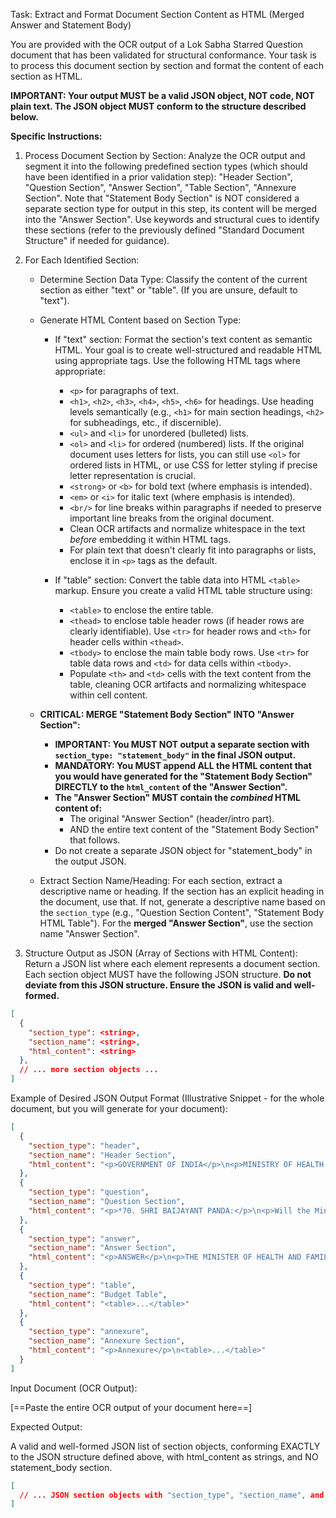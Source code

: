 Task: Extract and Format Document Section Content as HTML (Merged Answer and Statement Body)

You are provided with the OCR output of a Lok Sabha Starred Question document that has been validated for structural conformance. Your task is to process this document section by section and format the content of each section as HTML.

**IMPORTANT: Your output MUST be a valid JSON object, NOT code, NOT plain text. The JSON object MUST conform to the structure described below.**

**Specific Instructions:**

1.  Process Document Section by Section: Analyze the OCR output and segment it into the following predefined section types (which should have been identified in a prior validation step): "Header Section", "Question Section", "Answer Section", "Table Section", "Annexure Section". Note that "Statement Body Section" is NOT considered a separate section type for output in this step, its content will be merged into the "Answer Section". Use keywords and structural cues to identify these sections (refer to the previously defined "Standard Document Structure" if needed for guidance).

2.  For Each Identified Section:

    - Determine Section Data Type: Classify the content of the current section as either "text" or "table". (If you are unsure, default to "text").

    - Generate HTML Content based on Section Type:

      - If "text" section: Format the section's text content as semantic HTML. Your goal is to create well-structured and readable HTML using appropriate tags. Use the following HTML tags where appropriate:

        - `<p>` for paragraphs of text.
        - `<h1>`, `<h2>`, `<h3>`, `<h4>`, `<h5>`, `<h6>` for headings. Use heading levels semantically (e.g., `<h1>` for main section headings, `<h2>` for subheadings, etc., if discernible).
        - `<ul>` and `<li>` for unordered (bulleted) lists.
        - `<ol>` and `<li>` for ordered (numbered) lists. If the original document uses letters for lists, you can still use `<ol>` for ordered lists in HTML, or use CSS for letter styling if precise letter representation is crucial.
        - `<strong>` or `<b>` for bold text (where emphasis is intended).
        - `<em>` or `<i>` for italic text (where emphasis is intended).
        - `<br/>` for line breaks within paragraphs if needed to preserve important line breaks from the original document.
        - Clean OCR artifacts and normalize whitespace in the text _before_ embedding it within HTML tags.
        - For plain text that doesn't clearly fit into paragraphs or lists, enclose it in `<p>` tags as the default.

      - If "table" section: Convert the table data into HTML `<table>` markup. Ensure you create a valid HTML table structure using:
        - `<table>` to enclose the entire table.
        - `<thead>` to enclose table header rows (if header rows are clearly identifiable). Use `<tr>` for header rows and `<th>` for header cells within `<thead>`.
        - `<tbody>` to enclose the main table body rows. Use `<tr>` for table data rows and `<td>` for data cells within `<tbody>`.
        - Populate `<th>` and `<td>` cells with the text content from the table, cleaning OCR artifacts and normalizing whitespace within cell content.

    - **CRITICAL: MERGE "Statement Body Section" INTO "Answer Section":**

      - **IMPORTANT: You MUST NOT output a separate section with `section_type: "statement_body"` in the final JSON output.**
      - **MANDATORY: You MUST append ALL the HTML content that you would have generated for the "Statement Body Section" DIRECTLY to the `html_content` of the "Answer Section".**
      - **The "Answer Section" MUST contain the _combined_ HTML content of:**
        - The original "Answer Section" (header/intro part).
        - AND the entire text content of the "Statement Body Section" that follows.
      - Do not create a separate JSON object for "statement_body" in the output JSON.

    - Extract Section Name/Heading: For each section, extract a descriptive name or heading. If the section has an explicit heading in the document, use that. If not, generate a descriptive name based on the `section_type` (e.g., "Question Section Content", "Statement Body HTML Table"). For the **merged "Answer Section"**, use the section name "Answer Section".

3.  Structure Output as JSON (Array of Sections with HTML Content): Return a JSON list where each element represents a document section. Each section object MUST have the following JSON structure. **Do not deviate from this JSON structure. Ensure the JSON is valid and well-formed.**

```json
[
  {
    "section_type": <string>,
    "section_name": <string>,
    "html_content": <string>
  },
  // ... more section objects ...
]
```

Example of Desired JSON Output Format (Illustrative Snippet - for the whole document, but you will generate for your document):

```json
[
  {
    "section_type": "header",
    "section_name": "Header Section",
    "html_content": "<p>GOVERNMENT OF INDIA</p>\n<p>MINISTRY OF HEALTH AND FAMILY WELFARE</p>\n..."
  },
  {
    "section_type": "question",
    "section_name": "Question Section",
    "html_content": "<p>*70. SHRI BAIJAYANT PANDA:</p>\n<p>Will the Minister of HEALTH AND FAMILY WELFARE be pleased to state:</p>\n<ol>\n  <li>(a) ...</li>\n  ...</ol>"
  },
  {
    "section_type": "answer",
    "section_name": "Answer Section",
    "html_content": "<p>ANSWER</p>\n<p>THE MINISTER OF HEALTH AND FAMILY WELFARE</p>\n<p>...</p>\n<p>STATEMENT REFERRED TO IN REPLY TO LOK SABHA</p>\n<p>...</p>\n<ul><li>...</li></ul>\n<table>...</table>"
  },
  {
    "section_type": "table",
    "section_name": "Budget Table",
    "html_content": "<table>...</table>"
  },
  {
    "section_type": "annexure",
    "section_name": "Annexure Section",
    "html_content": "<p>Annexure</p>\n<table>...</table>"
  }
]
```

Input Document (OCR Output):

[==Paste the entire OCR output of your document here==]

Expected Output:

A valid and well-formed JSON list of section objects, conforming EXACTLY to the JSON structure defined above, with html_content as strings, and NO statement_body section.

```json
[
  // ... JSON section objects with "section_type", "section_name", and "html_content" ... (NO "statement_body", VALID JSON)
]
```
